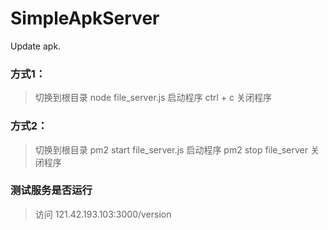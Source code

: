 # SimpleApkServer
Update apk.

### 方式1：
> 切换到根目录
> node file_server.js 启动程序
> ctrl + c 关闭程序

### 方式2：
> 切换到根目录
> pm2 start file_server.js 启动程序
> pm2 stop file_server 关闭程序

### 测试服务是否运行
> 访问 121.42.193.103:3000/version